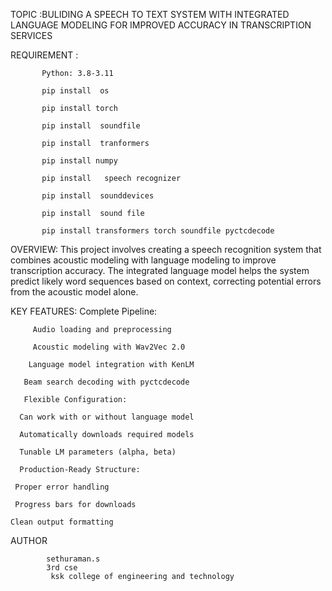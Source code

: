 TOPIC :BULIDING A SPEECH TO TEXT SYSTEM WITH INTEGRATED LANGUAGE  MODELING FOR IMPROVED ACCURACY IN TRANSCRIPTION SERVICES

REQUIREMENT  :
             
           Python: 3.8-3.11

           pip install  os

           pip install torch

           pip install  soundfile

           pip install  tranformers

           pip install numpy

           pip install   speech recognizer

           pip install  sounddevices

           pip install  sound file
            
           pip install transformers torch soundfile pyctcdecode

OVERVIEW:
              This project involves creating a speech recognition system that combines acoustic modeling with language modeling to improve transcription accuracy. The 
              integrated language model helps the system predict likely word sequences based on context, correcting potential errors from the acoustic model alone.

KEY FEATURES:
           Complete Pipeline:

         Audio loading and preprocessing

         Acoustic modeling with Wav2Vec 2.0

        Language model integration with KenLM

       Beam search decoding with pyctcdecode

       Flexible Configuration:

      Can work with or without language model

      Automatically downloads required models

      Tunable LM parameters (alpha, beta)

      Production-Ready Structure:

     Proper error handling

     Progress bars for downloads

    Clean output formatting


AUTHOR
         
            sethuraman.s 
            3rd cse
             ksk college of engineering and technology
